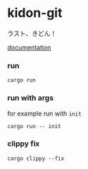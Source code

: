 # kidon-git

ラスト、きどん！

[documentation](https://lhcfl.github.io/kidon-git/rust_git/index.html) 

### run

```
cargo run
```

### run with args

for example run with `init`

```
cargo run -- init
```

### clippy fix

```
cargo clippy --fix
```

